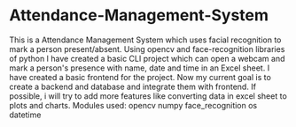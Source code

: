# Attendance-Management-System
This is a Attendance Management System which uses facial recognition to mark a person present/absent. Using opencv and face-recognition libraries of python I have created a basic CLI project which can open a webcam and mark a person's presence with name, date and time in an Excel sheet. I have created a basic frontend for the project. 
Now my current goal is to create a backend and database and integrate them with frontend. If possible, i will try to add more features like converting data in excel sheet to plots and charts.
Modules used:
opencv
numpy
face_recognition
os
datetime
